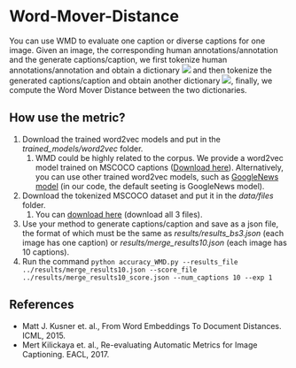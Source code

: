 # Word-Mover-Distance
You can use WMD to evaluate one caption or diverse captions for one image. Given an image, the corresponding human annotations/annotation and the generate captions/caption, we first tokenize human annotations/annotation and obtain a dictionary ![](http://latex.codecogs.com/gif.latex?\\mathcal{D}) and then tokenize the generated captions/caption and obtain another dictionary ![](http://latex.codecogs.com/gif.latex?\\hat{\mathcal{D}}), finally, we compute the Word Mover Distance between the two dictionaries.
## How use the metric?
1. Download the trained word2vec models and put in the *trained_models/word2vec* folder.
    1. WMD could be highly related to the corpus. We provide a word2vec model trained on MSCOCO captions ([Download here](https://drive.google.com/drive/folders/1vW0xr14TKiQBNXIe_N3HLpCY0Xx8m7W1)). Alternatively, you can use other trained word2vec models, such as [GoogleNews model](https://drive.google.com/file/d/0B7XkCwpI5KDYNlNUTTlSS21pQmM/edit) (in our code, the default seeting is GoogleNews model). 
2. Download the tokenized MSCOCO dataset and put it in the *data/files* folder.
    1. You can [download here](https://drive.google.com/drive/folders/1qm85vYouLJMYTjESscglcKVZQDASMuck) (download all 3 files).
3. Use your method to generate captions/caption and save as a json file, the format of which must be the same as *results/results_bs3.json* (each image has one caption) or *results/merge_results10.json* (each image has 10 captions).
4. Run the command ```python accuracy_WMD.py --results_file ../results/merge_results10.json --score_file ../results/merge_results10_score.json --num_captions 10 --exp 1```
## References
* Matt J. Kusner et. al., From Word Embeddings To Document Distances. ICML, 2015.
* Mert Kilickaya et. al., Re-evaluating Automatic Metrics for Image Captioning. EACL, 2017.
